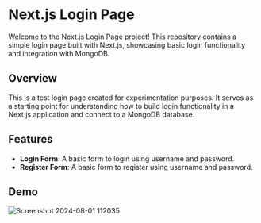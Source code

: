 # Next.js Login Page

Welcome to the Next.js Login Page project! This repository contains a simple login page built with Next.js, showcasing basic login functionality and integration with MongoDB.

## Overview

This is a test login page created for experimentation purposes. It serves as a starting point for understanding how to build login functionality in a Next.js application and connect to a MongoDB database.

## Features

- **Login Form**: A basic form to login using username and password.
- **Register Form**: A basic form to register using username and password.

## Demo

![Screenshot 2024-08-01 112035](https://github.com/user-attachments/assets/5bc6aab6-82c5-4ab5-80a7-940a7ef9723b)
